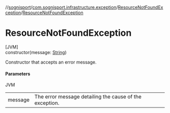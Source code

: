 //[sognisport](../../../index.md)/[com.sognisport.infrastructure.exception](../index.md)/[ResourceNotFoundException](index.md)/[ResourceNotFoundException](-resource-not-found-exception.md)

# ResourceNotFoundException

[JVM]\
constructor(message: [String](https://docs.oracle.com/javase/8/docs/api/java/lang/String.html))

Constructor that accepts an error message.

#### Parameters

JVM

| | |
|---|---|
| message | The error message detailing the cause of the exception. |
